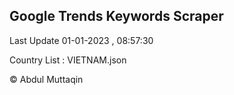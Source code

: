 

## Google Trends Keywords Scraper 
 
Last Update 01-01-2023 , 08:57:30

Country List :
VIETNAM.json



© Abdul Muttaqin 
